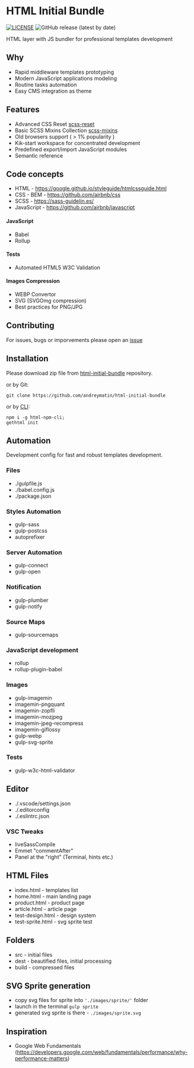 # HTML Initial Bundle

[![LICENSE](https://img.shields.io/badge/license-MIT-lightgrey.svg)](https://github.com/andreymatin/html-initial-bundle/blob/master/LICENSE)
![GitHub release (latest by date)](https://img.shields.io/github/v/release/andreymatin/html-initial-bundle)

HTML layer with JS bundler for professional templates development

## Why

- Rapid middleware templates prototyping
- Modern JavaScript applications modeling
- Routine tasks automation
- Easy CMS integration as theme

## Features

- Advanced CSS Reset [scss-reset](https://github.com/andreymatin/scss-reset)
- Basic SCSS Mixins Collection [scss-mixins](https://github.com/andreymatin/scss-mixins)
- Old browsers support ( > 1% popularity )
- Kik-start workspace for concentrated development
- Predefined export/import JavaScript modules
- Semantic reference

## Code concepts

- HTML - https://google.github.io/styleguide/htmlcssguide.html
- CSS - BEM - https://github.com/airbnb/css
- SCSS - https://sass-guidelin.es/
- JavaScript - https://github.com/airbnb/javascript

#### JavaScript

- Babel
- Rollup

#### Tests

- Automated HTML5 W3C Validation

#### Images Compression

- WEBP Convertor
- SVG (SVGOmg compression)
- Best practices for PNG/JPG

## Contributing

For issues, bugs or imporvements please open an [issue](https://github.com/andreymatin/html-initial-bundle/issues/new)


## Installation

Please download zip file from [html-initial-bundle](https://github.com/andreymatin/html-initial-bundle) repository.

or by Git:

```
git clone https://github.com/andreymatin/html-initial-bundle
```

or by [CLI](https://github.com/andreymatin/html-npm-cli):

```
npm i -g html-npm-cli;
gethtml init
```

## Automation

Development config for fast and robust templates development.

### Files

- ./gulpfile.js
- ./babel.config.js
- ./package.json

### Styles Automation

- gulp-sass
- gulp-postcss
- autoprefixer

### Server Automation

- gulp-connect
- gulp-open

### Notification

- gulp-plumber
- gulp-notify

### Source Maps

- gulp-sourcemaps

### JavaScript development

- rollup
- rollup-plugin-babel

### Images

- gulp-imagemin
- imagemin-pngquant
- imagemin-zopfli
- imagemin-mozjpeg
- imagemin-jpeg-recompress
- imagemin-giflossy
- gulp-webp
- gulp-svg-sprite

### Tests

- gulp-w3c-html-validator

## Editor

- ./.vscode/settings.json
- ./.editorconfig
- ./.eslintrc.json

### VSC Tweaks

- liveSassCompile
- Emmet "commentAfter"
- Panel at the "right" (Terminal, hints etc.)

## HTML Files

- index.html - templates list
- home.html - main landing page
- product.html - product page
- article.html - article page
- test-design.html - design system
- test-sprite.html - svg sprite test

## Folders

- src - initial files
- dest - beautified files, initial processing
- build - compressed files


## SVG Sprite generation

- copy svg files for sprite into ```'./images/sprite/'``` folder
- launch in the terminal ```gulp sprite```
- generated svg sprite is there - ```./images/sprite.svg```


## Inspiration

- Google Web Fundamentals (https://developers.google.com/web/fundamentals/performance/why-performance-matters)





